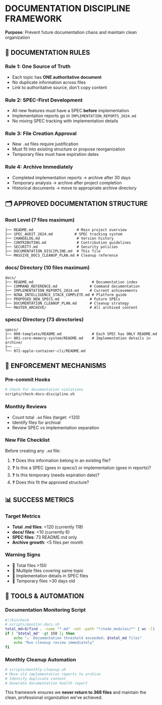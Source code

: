 # DOCUMENTATION DISCIPLINE FRAMEWORK

**Purpose**: Prevent future documentation chaos and maintain clean organization

## 📏 **DOCUMENTATION RULES**

### **Rule 1: One Source of Truth**
- Each topic has **ONE authoritative document**
- No duplicate information across files
- Link to authoritative source, don't copy content

### **Rule 2: SPEC-First Development**
- All new features must have a SPEC **before** implementation
- Implementation reports go in `IMPLEMENTATION_REPORTS_2024.md`
- No mixing SPEC tracking with implementation details

### **Rule 3: File Creation Approval**
- New `.md` files require justification
- Must fit into existing structure or propose reorganization
- Temporary files must have expiration dates

### **Rule 4: Archive Immediately**
- Completed implementation reports → archive after 30 days
- Temporary analysis → archive after project completion
- Historical documents → move to appropriate archive directory

## 🗂️ **APPROVED DOCUMENTATION STRUCTURE**

### **Root Level (7 files maximum)**
```
├── README.md                    # Main project overview
├── SPEC_AUDIT_2024.md          # SPEC tracking system
├── CHANGELOG.md                 # Version history
├── CONTRIBUTING.md              # Contribution guidelines
├── SECURITY.md                  # Security policies
├── DOCUMENTATION_DISCIPLINE.md  # This file
└── MASSIVE_DOCS_CLEANUP_PLAN.md # Cleanup reference
```

### **docs/ Directory (10 files maximum)**
```
docs/
├── README.md                           # Documentation index
├── COMMAND_REFERENCE.md               # Command documentation
├── IMPLEMENTATION_REPORTS_2024.md     # Current achievements
├── NINA_INTELLIGENCE_STACK_COMPLETE.md # Platform guide
├── PROPOSED_NEW_SPECS.md              # Future SPECs
├── DOCUMENTATION_CLEANUP_PLAN.md      # Cleanup strategy
└── MASTER_ARCHIVE/                    # All archived content
```

### **specs/ Directory (73 directories)**
```
specs/
├── 000-template/README.md              # Each SPEC has ONLY README.md
├── 001-core-memory-system/README.md    # Implementation details in archive/
├── ...
└── 072-apple-container-cli/README.md
```

## 🚨 **ENFORCEMENT MECHANISMS**

### **Pre-commit Hooks**
```bash
# Check for documentation violations
scripts/check-docs-discipline.sh
```

### **Monthly Reviews**
- Count total `.md` files (target: <120)
- Identify files for archival
- Review SPEC vs implementation separation

### **New File Checklist**
Before creating any `.md` file:
1. ❓ Does this information belong in an existing file?
2. ❓ Is this a SPEC (goes in specs/) or implementation (goes in reports)?
3. ❓ Is this temporary (needs expiration date)?
4. ❓ Does this fit the approved structure?

## 📊 **SUCCESS METRICS**

### **Target Metrics**
- **Total .md files**: <120 (currently 118)
- **docs/ files**: <10 (currently 6)
- **SPEC files**: 73 README.md only
- **Archive growth**: <5 files per month

### **Warning Signs**
- 🚨 Total files >150
- 🚨 Multiple files covering same topic
- 🚨 Implementation details in SPEC files
- 🚨 Temporary files >30 days old

## 🔧 **TOOLS & AUTOMATION**

### **Documentation Monitoring Script**
```bash
#!/bin/bash
# scripts/monitor-docs.sh
total_md=$(find . -name "*.md" -not -path "*/node_modules/*" | wc -l)
if [ "$total_md" -gt 150 ]; then
    echo "⚠️  Documentation threshold exceeded: $total_md files"
    echo "Run cleanup review immediately"
fi
```

### **Monthly Cleanup Automation**
```bash
# scripts/monthly-cleanup.sh
# Move old implementation reports to archive
# Identify duplicate content
# Generate documentation health report
```

This framework ensures we **never return to 368 files** and maintain the clean, professional organization we've achieved.
